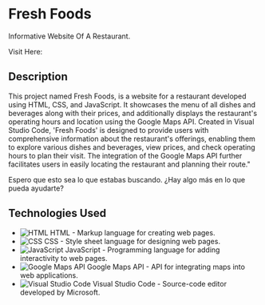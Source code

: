 # Fresh Foods

Informative Website Of A Restaurant.

Visit Here:


## Description

This project named Fresh Foods, is a website for a restaurant developed using HTML, CSS, and JavaScript. It showcases the menu of all dishes and beverages along with their prices, and additionally displays the restaurant's operating hours and location using the Google Maps API. Created in Visual Studio Code, 'Fresh Foods' is designed to provide users with comprehensive information about the restaurant's offerings, enabling them to explore various dishes and beverages, view prices, and check operating hours to plan their visit. The integration of the Google Maps API further facilitates users in easily locating the restaurant and planning their route."

Espero que esto sea lo que estabas buscando. ¿Hay algo más en lo que pueda ayudarte?
## Technologies Used

- ![HTML](https://img.shields.io/badge/-HTML-E34F26?style=flat-square&logo=html5&logoColor=white) HTML - Markup language for creating web pages.
- ![CSS](https://img.shields.io/badge/-CSS-1572B6?style=flat-square&logo=css3&logoColor=white) CSS - Style sheet language for designing web pages.
- ![JavaScript](https://img.shields.io/badge/-JavaScript-F7DF1E?style=flat-square&logo=javascript&logoColor=black) JavaScript - Programming language for adding interactivity to web pages.
- ![Google Maps API](https://img.shields.io/badge/-Google%20Maps%20API-4285F4?style=flat-square&logo=google-maps&logoColor=white) Google Maps API - API for integrating maps into web applications.
- ![Visual Studio Code](https://img.shields.io/badge/-Visual%20Studio%20Code-007ACC?style=flat-square&logo=visual-studio-code&logoColor=white) Visual Studio Code - Source-code editor developed by Microsoft.
